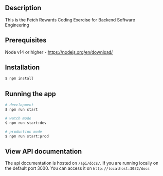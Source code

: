 ## Description

This is the Fetch Rewards Coding Exercise for Backend Software Engineering

## Prerequisites

Node v14 or higher - https://nodejs.org/en/download/

## Installation

```bash
$ npm install
```

## Running the app

```bash
# development
$ npm run start

# watch mode
$ npm run start:dev

# production mode
$ npm run start:prod
```

## View API documentation

The api documentation is hosted on `/api/docs/`. If you are running locally on the default port 3000. You can access it on `http://localhost:3032/docs`

